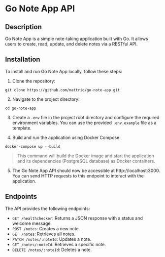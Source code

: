 # Go Note App API

## Description
Go Note App is a simple note-taking application built with Go. It allows users to create, read, update, and delete notes via a RESTful API.

## Installation

To install and run Go Note App locally, follow these steps:

1. Clone the repository:

```shell
git clone https://github.com/nattrio/go-note-app.git
```

2. Navigate to the project directory:

```shell
cd go-note-app
```

3. Create a `.env` file in the project root directory and configure the required environment variables. You can use the provided `.env.example` file as a template.

4. Build and run the application using Docker Compose:

```shell
docker-compose up --build
```
> This command will build the Docker image and start the application and its dependencies (PostgreSQL database) as Docker containers.

5. The Go Note App API should now be accessible at http://localhost:3000. You can send HTTP requests to this endpoint to interact with the application.

## Endpoints

The API provides the following endpoints:

- `GET /healthchecker`: Returns a JSON response with a status and welcome message.
- `POST /notes`: Creates a new note.
- `GET /notes`: Retrieves all notes.
- `PATCH /notes/:noteId`: Updates a note.
- `GET /notes/:noteId`: Retrieves a specific note.
- `DELETE /notes/:noteId`: Deletes a note.
